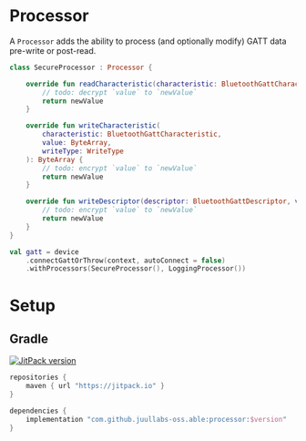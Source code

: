 # Processor

A `Processor` adds the ability to process (and optionally modify) GATT data pre-write or post-read.

```kotlin
class SecureProcessor : Processor {

    override fun readCharacteristic(characteristic: BluetoothGattCharacteristic, value: ByteArray): ByteArray {
        // todo: decrypt `value` to `newValue`
        return newValue
    }

    override fun writeCharacteristic(
        characteristic: BluetoothGattCharacteristic,
        value: ByteArray,
        writeType: WriteType
    ): ByteArray {
        // todo: encrypt `value` to `newValue`
        return newValue
    }

    override fun writeDescriptor(descriptor: BluetoothGattDescriptor, value: ByteArray): ByteArray {
        // todo: encrypt `value` to `newValue`
        return newValue
    }
}

val gatt = device
    .connectGattOrThrow(context, autoConnect = false)
    .withProcessors(SecureProcessor(), LoggingProcessor())
```

# Setup

## Gradle

[![JitPack version](https://jitpack.io/v/JuulLabs-OSS/able.svg)](https://jitpack.io/#JuulLabs-OSS/able)

```groovy
repositories {
    maven { url "https://jitpack.io" }
}

dependencies {
    implementation "com.github.juullabs-oss.able:processor:$version"
}
```
